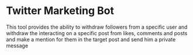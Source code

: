 # Twitter Marketing Bot
 This tool provides the ability to withdraw followers from a specific user and withdraw the interacting on a specific post from likes, comments and posts and make a mention for them in the target post and send him a private message
